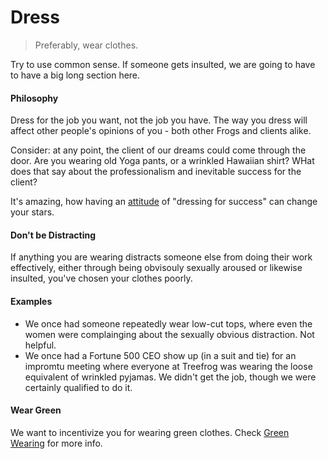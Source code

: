 # Dress

> Preferably, wear clothes.

Try to use common sense. If someone gets insulted, we are going to have to have a big long section here.

#### Philosophy

Dress for the job you want, not the job you have. The way you dress will affect other people's opinions of you - both other Frogs and clients alike.

Consider: at any point, the client of our dreams could come through the door. Are you wearing old Yoga pants, or a wrinkled Hawaiian shirt? WHat does that say about the professionalism and inevitable success for the client?

It's amazing, how having an [attitude](attitude.md) of "dressing for success" can change your stars.

#### Don't be Distracting

If anything you are wearing distracts someone else from doing their work effectively, either through being obvisouly sexually aroused or likewise insulted, you've chosen your clothes poorly.

#### Examples

* We once had someone repeatedly wear low-cut tops, where even the women were complainging about the sexually obvious distraction. Not helpful.
* We once had a Fortune 500 CEO show up (in a suit and tie) for an impromtu meeting where everyone at Treefrog was wearing the loose equivalent of wrinkled pyjamas. We didn't get the job, though we were certainly qualified to do it.

#### Wear Green

We want to incentivize you for wearing green clothes. Check [Green Wearing](greenwearing.md) for more info.